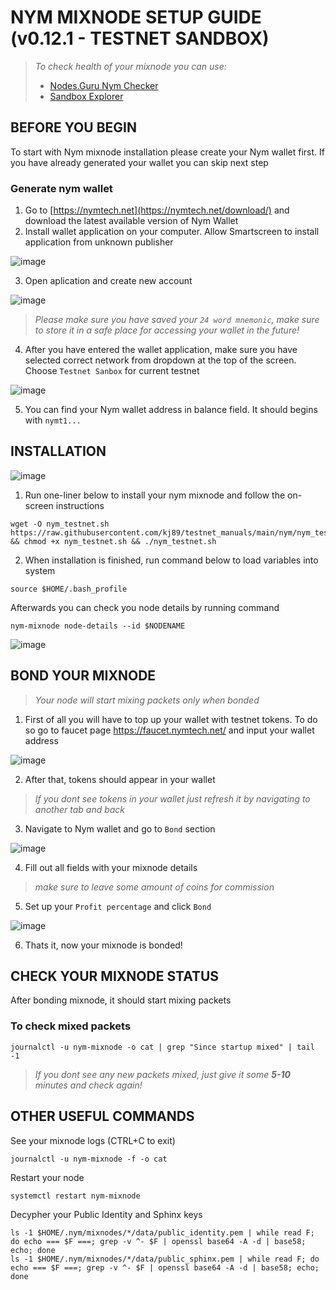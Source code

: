 # NYM MIXNODE SETUP GUIDE (v0.12.1 - TESTNET SANDBOX)

> *To check health of your mixnode you can use:*
> - [Nodes.Guru Nym Checker](https://nodes.guru/nym/mixnodecheck)
> - [Sandbox Explorer](https://sandbox-explorer.nymtech.net/network-components/mixnodes)

## BEFORE YOU BEGIN
To start with Nym mixnode installation please create your Nym wallet first. If you have already generated your wallet you can skip next step

### Generate nym wallet
1. Go to [https://nymtech.net](https://nymtech.net/download/) and download the latest available version of Nym Wallet
2. Install wallet application on your computer. Allow Smartscreen to install application from unknown publisher

![image](https://user-images.githubusercontent.com/50621007/162535623-5e02e13c-844e-4e60-917a-f30daf2da0f5.png)

3. Open aplication and create new account

![image](https://user-images.githubusercontent.com/50621007/162536087-f8eb9217-b668-491f-b1f6-853eb1e2312f.png)

> *Please make sure you have saved your `24 word mnemonic`, make sure to store it in a safe place for accessing your wallet in the future!*

4. After you have entered the wallet application, make sure you have selected correct network from dropdown at the top of the screen. Choose `Testnet Sanbox` for current testnet

![image](https://user-images.githubusercontent.com/50621007/162532456-48f2f9c5-7150-4bf4-88e8-4813009bbc5e.png)

5. You can find your Nym wallet address in balance field. It should begins with `nymt1...`

## INSTALLATION

![image](https://user-images.githubusercontent.com/50621007/162527668-5112e417-a60b-4080-8128-bf3b7a53c986.png)

1. Run one-liner below to install your nym mixnode and follow the on-screen instructions
```
wget -O nym_testnet.sh https://raw.githubusercontent.com/kj89/testnet_manuals/main/nym/nym_testnet.sh && chmod +x nym_testnet.sh && ./nym_testnet.sh
```
2. When installation is finished, run command below to load variables into system
```
source $HOME/.bash_profile
```

Afterwards you can check you node details by running command
```
nym-mixnode node-details --id $NODENAME
```

![image](https://user-images.githubusercontent.com/50621007/162536842-008f5530-a6e0-4d1c-9fb2-aaa5af96291c.png)


## BOND YOUR MIXNODE
> *Your node will start mixing packets only when bonded*
1. First of all you will have to top up your wallet with testnet tokens. To do so go to faucet page https://faucet.nymtech.net/ and input your wallet address

![image](https://user-images.githubusercontent.com/50621007/162536356-c86a71d1-6e37-466c-8889-2fc81e6a6347.png)

2. After that, tokens should appear in your wallet

> *If you dont see tokens in your wallet just refresh it by navigating to another tab and back*

3. Navigate to Nym wallet and go to `Bond` section

![image](https://user-images.githubusercontent.com/50621007/162537550-9738ac56-d322-4667-8654-d165052d1b5c.png)

4. Fill out all fields with your mixnode details

> *make sure to leave some amount of coins for commission*

5. Set up your `Profit percentage` and click `Bond`

![image](https://user-images.githubusercontent.com/50621007/162538013-09d33f38-d966-4356-add2-34afee1a1b04.png)

6. Thats it, now your mixnode is bonded!

## CHECK YOUR MIXNODE STATUS
After bonding mixnode, it should start mixing packets

### To check mixed packets
```
journalctl -u nym-mixnode -o cat | grep "Since startup mixed" | tail -1
```
> *If you dont see any new packets mixed, just give it some **5-10** minutes and check again!*

## OTHER USEFUL COMMANDS
See your mixnode logs (CTRL+C to exit)
```
journalctl -u nym-mixnode -f -o cat
```

Restart your node
```
systemctl restart nym-mixnode
```

Decypher your Public Identity and Sphinx keys
```
ls -1 $HOME/.nym/mixnodes/*/data/public_identity.pem | while read F; do echo === $F ===; grep -v ^- $F | openssl base64 -A -d | base58; echo; done
ls -1 $HOME/.nym/mixnodes/*/data/public_sphinx.pem | while read F; do echo === $F ===; grep -v ^- $F | openssl base64 -A -d | base58; echo; done
```
